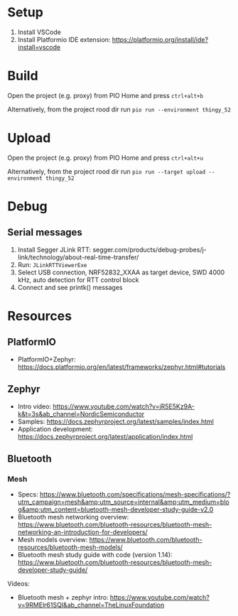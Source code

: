 # Setup
1. Install VSCode
2. Install Platformio IDE extension: https://platformio.org/install/ide?install=vscode 

# Build
Open the project (e.g. proxy) from PIO Home and press `ctrl+alt+b`

Alternatively, from the project rood dir run `pio run --environment thingy_52`

# Upload
Open the project (e.g. proxy) from PIO Home and press `ctrl+alt+u`

Alternatively, from the project rood dir run `pio run --target upload --environment thingy_52`

# Debug
## Serial messages
1. Install Segger JLink RTT: segger.com/products/debug-probes/j-link/technology/about-real-time-transfer/
2. Run: `JLinkRTTViewerExe`
3. Select USB connection, NRF52832_XXAA as target device, SWD 4000 kHz, auto detection for RTT control block
4. Connect and see printk() messages

# Resources

## PlatformIO 
- PlatformIO+Zephyr: https://docs.platformio.org/en/latest/frameworks/zephyr.html#tutorials
## Zephyr
- Intro video: https://www.youtube.com/watch?v=jR5E5Kz9A-k&t=3s&ab_channel=NordicSemiconductor
- Samples: https://docs.zephyrproject.org/latest/samples/index.html
- Application development: https://docs.zephyrproject.org/latest/application/index.html
## Bluetooth
### Mesh
- Specs: https://www.bluetooth.com/specifications/mesh-specifications/?utm_campaign=mesh&amp;utm_source=internal&amp;utm_medium=blog&amp;utm_content=bluetooth-mesh-developer-study-guide-v2.0
- Bluetooth mesh networking overview: https://www.bluetooth.com/bluetooth-resources/bluetooth-mesh-networking-an-introduction-for-developers/
- Mesh models overview: https://www.bluetooth.com/bluetooth-resources/bluetooth-mesh-models/
- Bluetooth mesh study guide with code (version 1.14): https://www.bluetooth.com/bluetooth-resources/bluetooth-mesh-developer-study-guide/

Videos:
- Bluetooth mesh + zephyr intro: https://www.youtube.com/watch?v=9RMElr61SQI&ab_channel=TheLinuxFoundation